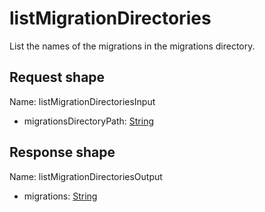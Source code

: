# listMigrationDirectories

List the names of the migrations in the migrations directory.



## Request shape

Name: listMigrationDirectoriesInput


- migrationsDirectoryPath: [String](../shapes/String.md)



## Response shape

Name: listMigrationDirectoriesOutput


- migrations: [String](../shapes/String.md)



